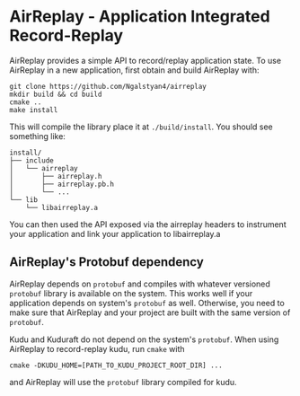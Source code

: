 # AirReplay - Application Integrated Record-Replay

AirReplay provides a simple API to record/replay application state.
To use AirReplay in a new application, first obtain and build AirReplay with:
```
git clone https://github.com/Ngalstyan4/airreplay
mkdir build && cd build
cmake ..
make install
```
This will compile the library place it at `./build/install`. You should see something like:
```
install/
├── include
│   └── airreplay
│       ├── airreplay.h
│       ├── airreplay.pb.h
│       └── ...
└── lib
    └── libairreplay.a
```
You can then used the API exposed via the airreplay headers to instrument your application and link your application to libairreplay.a

## AirReplay's Protobuf dependency
AirReplay depends on `protobuf` and compiles with whatever versioned `protobuf` library is available on the system.
This works well if your application depends on system's `protobuf` as well. Otherwise, you need to make sure that AirReplay and your project are built with the same version of `protobuf`.

Kudu and Kuduraft do not depend on the system's `protobuf`. When using AirReplay to record-replay kudu, run `cmake` with
```
cmake -DKUDU_HOME=[PATH_TO_KUDU_PROJECT_ROOT_DIR] ...
```
 and AirReplay will use the `protobuf` library compiled for kudu.
